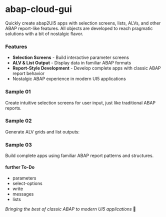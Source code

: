 # abap-cloud-gui

Quickly create abap2UI5 apps with selection screens, lists, ALVs, and other ABAP report-like features. All objects are developed to reach pragmatic solutions with a bit of nostalgic flavor.

### Features
- **Selection Screens** - Build interactive parameter screens
- **ALV & List Output** - Display data in familiar ABAP formats
- **Report-Style Development** - Develop complete apps with classic ABAP report behavior
- Nostalgic ABAP experience in modern UI5 applications

  
### Sample 01

Create intuitive selection screens for user input, just like traditional ABAP reports.


### Sample 02

Generate ALV grids and list outputs:


### Sample 03

Build complete apps using familiar ABAP report patterns and structures.



#### further To-Do
  - parameters
  - select-options
  - write
  - messages
  - lists



*Bringing the best of classic ABAP to modern UI5 applications* 🎯
